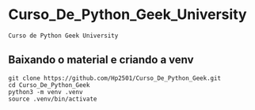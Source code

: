# Curso_De_Python_Geek_University

```
Curso de Python Geek University
```

## Baixando o material e criando a venv
```
git clone https://github.com/Hp2501/Curso_De_Python_Geek.git
cd Curso_De_Python_Geek
python3 -m venv .venv
source .venv/bin/activate
```
